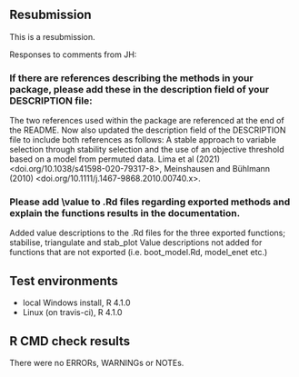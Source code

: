 ## Resubmission
This is a resubmission.

Responses to comments from JH: 
### If there are references describing the methods in your package, please add these in the description field of your DESCRIPTION file:
The two references used within the package are referenced at the end of the README. Now also updated the description field of the DESCRIPTION file to include both references as follows:
A stable approach to variable selection through stability selection and the use of an objective threshold based on a model from permuted data. Lima et al (2021) <doi.org/10.1038/s41598-020-79317-8>, Meinshausen and Bühlmann (2010) <doi.org/10.1111/j.1467-9868.2010.00740.x>.

### Please add \value to .Rd files regarding exported methods and explain the functions results in the documentation.
Added value descriptions to the .Rd files for the three exported functions; stabilise, triangulate and stab_plot
Value descriptions not added for functions that are not exported (i.e. boot_model.Rd, model_enet etc.)

## Test environments
* local Windows install, R 4.1.0
* Linux (on travis-ci), R 4.1.0

## R CMD check results
There were no ERRORs, WARNINGs or NOTEs. 
